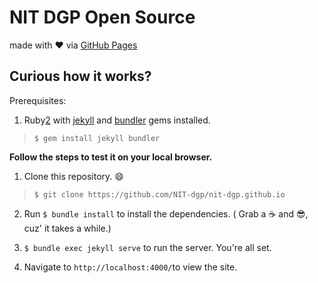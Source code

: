 NIT DGP Open Source
===================
made with :heart: via [GitHub Pages][1]

Curious how it works?
---------------------
Prerequisites:
1. Ruby[2] with [jekyll][3] and [bundler][4] gems installed.
> `$ gem install jekyll bundler`

**Follow the steps to test it on your local browser.**

1. Clone this repository. :smile:
> `$ git clone https://github.com/NIT-dgp/nit-dgp.github.io`

2. Run `$ bundle install` to install the dependencies. ( Grab a :coffee: and :sunglasses:, cuz' it takes a while.)

3. `$ bundle exec jekyll serve` to run the server. You're all set.

4. Navigate to `http://localhost:4000/`to view the site.

[1]:https://pages.github.com
[2]:https://www.ruby-lang.org/en/
[3]:https://jekyllrb.com
[4]:http://bundler.io/

